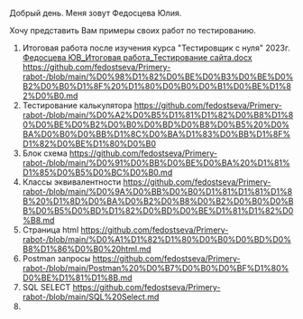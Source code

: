 Добрый день. 
Меня зовут Федосцева Юлия.

Хочу представить Вам примеры своих работ по тестированию.
1. Итоговая работа после изучения курса "Тестировщик с нуля" 2023г. [Федосцева ЮВ_Итоговая работа_Тестирование сайта.docx](https://github.com/fedostseva/Primery-rabot-/files/13695181/_._.docx)
   https://github.com/fedostseva/Primery-rabot-/blob/main/%D0%98%D1%82%D0%BE%D0%B3%D0%BE%D0%B2%D0%B0%D1%8F%20%D1%80%D0%B0%D0%B1%D0%BE%D1%82%D0%B0.md
2. Тестирование калькулятора https://github.com/fedostseva/Primery-rabot-/blob/main/%D0%A2%D0%B5%D1%81%D1%82%D0%B8%D1%80%D0%BE%D0%B2%D0%B0%D0%BD%D0%B8%D0%B5%20%D0%BA%D0%B0%D0%BB%D1%8C%D0%BA%D1%83%D0%BB%D1%8F%D1%82%D0%BE%D1%80%D0%B0
3. Блок схема https://github.com/fedostseva/Primery-rabot-/blob/main/%D0%91%D0%BB%D0%BE%D0%BA%20%D1%81%D1%85%D0%B5%D0%BC%D0%B0.md
4. Классы эквивалентности https://github.com/fedostseva/Primery-rabot-/blob/main/%D0%9A%D0%BB%D0%B0%D1%81%D1%81%D1%8B%20%D1%8D%D0%BA%D0%B2%D0%B8%D0%B2%D0%B0%D0%BB%D0%B5%D0%BD%D1%82%D0%BD%D0%BE%D1%81%D1%82%D0%B8.md
5. Страница html https://github.com/fedostseva/Primery-rabot-/blob/main/%D0%A1%D1%82%D1%80%D0%B0%D0%BD%D0%B8%D1%86%D0%B0%20html.md
6. Postman запросы https://github.com/fedostseva/Primery-rabot-/blob/main/Postman%20%D0%B7%D0%B0%D0%BF%D1%80%D0%BE%D1%81%D1%8B.md
7. SQL SELECT https://github.com/fedostseva/Primery-rabot-/blob/main/SQL%20Select.md
8. 


